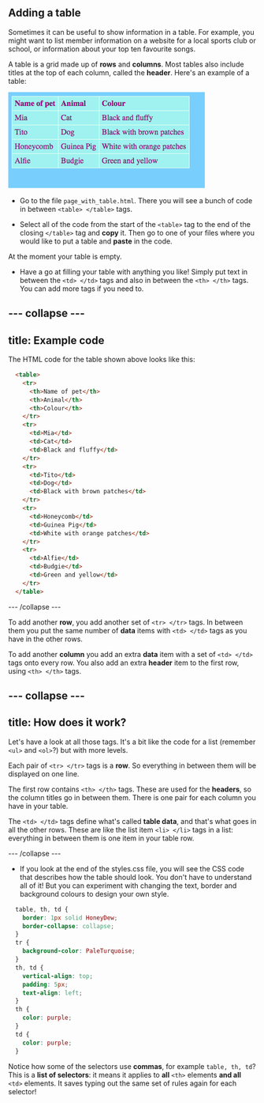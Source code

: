## Adding a table

Sometimes it can be useful to show information in a table. For example, you might want to list member information on a website for a local sports club or school, or information about your top ten favourite songs.

A table is a grid made up of **rows** and **columns**. Most tables also include titles at the top of each column, called the **header**. Here's an example of a table:

![Example of information in a table](images/egTableResult.png)

- Go to the file `page_with_table.html`. There you will see a bunch of code in between `<table> </table>` tags. 

- Select all of the code from the start of the `<table>` tag to the end of the closing `</table>` tag and **copy** it. Then go to one of your files where you would like to put a table and **paste** in the code.

At the moment your table is empty. 

- Have a go at filling your table with anything you like! Simply put text in between the `<td> </td>` tags and also in between the `<th> </th>` tags. You can add more tags if you need to.

--- collapse ---
---
title: Example code
---

The HTML code for the table shown above looks like this:

```html
  <table>
    <tr>
      <th>Name of pet</th>
      <th>Animal</th>
      <th>Colour</th>
    </tr>
    <tr>
      <td>Mia</td>
      <td>Cat</td>
      <td>Black and fluffy</td>
    </tr>
    <tr>
      <td>Tito</td>
      <td>Dog</td>
      <td>Black with brown patches</td>
    </tr>
    <tr>
      <td>Honeycomb</td>
      <td>Guinea Pig</td>
      <td>White with orange patches</td>
    </tr>
    <tr>
      <td>Alfie</td>
      <td>Budgie</td>
      <td>Green and yellow</td>
    </tr>
  </table>
```

--- /collapse ---

To add another **row**, you add another set of `<tr> </tr>` tags. In between them you put the same number of **data** items with `<td> </td>` tags as you have in the other rows.

To add another **column** you add an extra **data** item with a set of `<td> </td>` tags onto every row. You also add an extra **header** item to the first row, using `<th> </th>` tags.

--- collapse ---
---
title: How does it work?
---

Let's have a look at all those tags. It's a bit like the code for a list \(remember `<ul>` and `<ol>`?\) but with more levels.

Each pair of `<tr> </tr>` tags is a **row**. So everything in between them will be displayed on one line.

The first row contains `<th> </th>` tags. These are used for the **headers**, so the column titles go in between them. There is one pair for each column you have in your table.

The `<td> </td>` tags define what's called **table data**, and that's what goes in all the other rows. These are like the list item `<li> </li>` tags in a list: everything in between them is one item in your table row.

--- /collapse ---

- If you look at the end of the styles.css file, you will see the CSS code that describes how the table should look. You don't have to understand all of it! But you can experiment with changing the text, border and background colours to design your own style.

```css
  table, th, td {
    border: 1px solid HoneyDew;
    border-collapse: collapse;
  }
  tr {
    background-color: PaleTurquoise;
  }
  th, td {
    vertical-align: top;
    padding: 5px;
    text-align: left;
  }
  th {
    color: purple;
  }
  td {
    color: purple;
  }
```

Notice how some of the selectors use **commas**, for example `table, th, td`? This is a **list of selectors**: it means it applies to **all** `<th>` elements **and all** `<td>` elements. It saves typing out the same set of rules again for each selector!